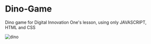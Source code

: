<h1>Dino-Game</h1>
<p>Dino game for Digital Innovation One's lesson, using only JAVASCRIPT, HTML and CSS</p>

![dino](https://user-images.githubusercontent.com/81976280/134050729-db33a99c-b9f7-4649-98ed-a101ff0a4a5b.png)
